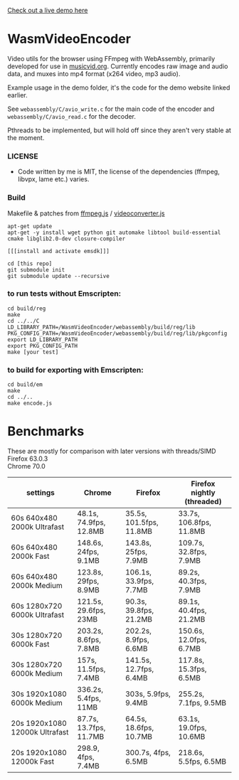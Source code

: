 [Check out a live demo here](http://videoncoder.s3-website.eu-central-1.amazonaws.com/)

# WasmVideoEncoder
Video utils for the browser using FFmpeg with WebAssembly, primarily developed for use in [musicvid.org](https://github.com/alexvestin/musicvid.org).
Currently encodes raw image and audio data, and muxes into mp4 format (x264 video, mp3 audio).

Example usage in the demo folder, it's the code for the demo website linked earlier.

See ```webassembly/C/avio_write.c``` for the main code of the encoder and ```webassembly/C/avio_read.c``` for the decoder.

Pthreads to be implemented, but will hold off since they aren't very stable at the moment.

### LICENSE
- Code written by me is MIT, the license of the dependencies (ffmpeg, libvpx, lame etc.) varies.

### Build
Makefile & patches from [ffmpeg.js](https://github.com/Kagami/ffmpeg.js/) / [videoconverter.js](https://bgrins.github.io/videoconverter.js/)
```
apt-get update
apt-get -y install wget python git automake libtool build-essential cmake libglib2.0-dev closure-compiler

[[[install and activate emsdk]]]

cd [this repo]
git submodule init
git submodule update --recursive

```

### to run tests without Emscripten:
```
cd build/reg
make 
cd ../../C
LD_LIBRARY_PATH=/WasmVideoEncoder/webassembly/build/reg/lib
PKG_CONFIG_PATH=/WasmVideoEncoder/webassembly/build/reg/lib/pkgconfig
export LD_LIBRARY_PATH
export PKG_CONFIG_PATH
make [your test]
```

### to build for exporting with Emscripten:
```
cd build/em
make
cd ../..
make encode.js
```

# Benchmarks
These are mostly for comparison with later versions with threads/SIMD  
Firefox 63.0.3  
Chrome 70.0  


| settings | Chrome | Firefox | Firefox nightly (threaded) |
| --- | --- | --- | --- |
| 60s 640x480 2000k Ultrafast | 48.1s, 74.9fps, 12.8MB | 35.5s, 101.5fps, 11.8MB | 33.7s, 106.8fps, 11.8MB |
| 60s 640x480 2000k Fast | 148.6s, 24fps, 9.1MB  | 143.8s, 25fps, 7.9MB | 109.7s, 32.8fps, 7.9MB |
| 60s 640x480 2000k Medium | 123.8s, 29fps, 8.9MB  | 106.1s, 33.9fps, 7.7MB | 89.2s, 40.3fps, 7.9MB |
| 60s 1280x720 6000k Ultrafast | 121.5s, 29.6fps, 23MB  | 90.3s, 39.8fps, 21.2MB | 89.1s, 40.4fps, 21.2MB |
| 30s 1280x720 6000k Fast | 203.2s, 8.6fps, 7.8MB   | 202.2s, 8.9fps, 6.6MB | 150.6s, 12.0fps, 6.7MB |
| 30s 1280x720 6000k Medium | 157s, 11.5fps, 7.4MB | 141.5s, 12.7fps, 6.4MB | 117.8s, 15.3fps, 6.5MB |
| 30s 1920x1080 6000k Medium | 336.2s, 5.4fps, 11MB  | 303s,  5.9fps, 9.4MB | 255.2s, 7.1fps, 9.5MB |
| 20s 1920x1080 12000k Ultrafast | 87.7s, 13.7fps, 11.7MB | 64.5s, 18.6fps, 10.7MB | 63.1s, 19.0fps, 10.6MB |
| 20s 1920x1080 12000k Fast | 298.9, 4fps, 7.4MB  | 300.7s, 4fps, 6.5MB | 218.6s, 5.5fps, 6.5MB |

